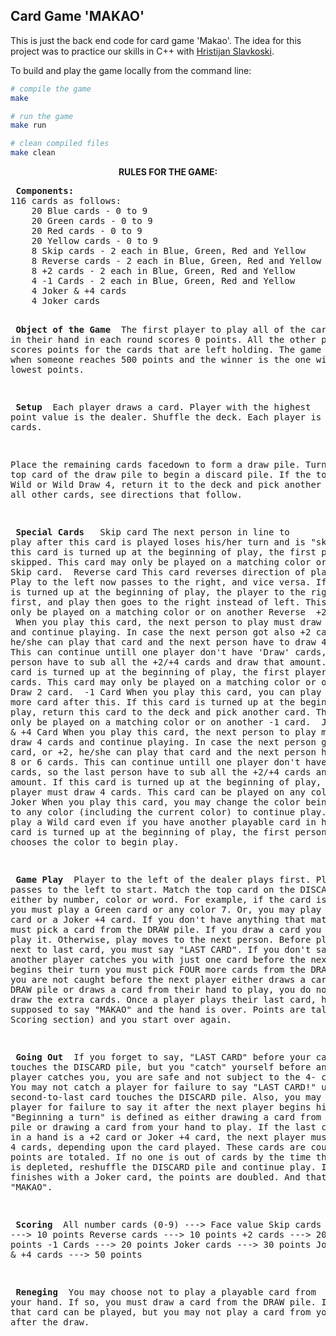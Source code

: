 ## Card Game <b> 'MAKAO' </b>

This is just the back end code for card game 'Makao'.
The idea for this project was to practice our skills in C++ with [Hristijan Slavkoski](https://github.com/HristijanSlavkoski).

To build and play the game locally from the command line:

```bash
# compile the game
make

# run the game
make run

# clean compiled files
make clean
```

<p align="center"> <b>  RULES FOR THE GAME: </b>
</p>
<pre>
<b> Components: </b>
116 cards as follows:  
    20 Blue cards - 0 to 9  
    20 Green cards - 0 to 9  
    20 Red cards - 0 to 9  
    20 Yellow cards - 0 to 9  
    8 Skip cards - 2 each in Blue, Green, Red and Yellow  
    8 Reverse cards - 2 each in Blue, Green, Red and Yellow  
    8 +2 cards - 2 each in Blue, Green, Red and Yellow  
    4 -1 Cards - 2 each in Blue, Green, Red and Yellow  
    4 Joker & +4 cards  
    4 Joker cards   
    
<b> Object of the Game </b>
The first player to play all of the cards in their hand in each round scores 0 points.
All the other players scores points for the cards that are left holding.
The game finishes when someone reaches 500 points and the winner is the one with the lowest points.

<b> Setup </b>
Each player draws a card. Player with the highest point value is the dealer. 
Shuffle the deck. Each player is dealt 7 cards.

Place the remaining cards facedown to form a draw pile. Turn over the top card of the draw pile to begin a discard pile. 
If the top card is a Wild or Wild Draw 4, return it to the deck and pick another card. 
For all other cards, see directions that follow.

<b> Special Cards </b>
<t>    Skip card</t>
The next person in line to play after this card is played loses his/her turn and is "skipped".
If this card is turned up at the beginning of play, the first player is skipped.
This card may only be played on a matching color or on another Skip card.
<t>    Reverse card</t>
This card reverses direction of play. Play to the left now passes to the right, and vice versa.
If this card is turned up at the beginning of play, the player to the right now plays first, 
and play then goes to the right instead of left.
This card may only be played on a matching color or on another Reverse
<t>    +2 Card </t>
When you play this card, the next person to play must draw 2 cards and continue playing.
In case the next person got also +2 card, or +4, he/she can play that card and the next person have to draw 4 or 6 cards.
This can continue untill one player don't have 'Draw' cards, so the last person have to sub all the +2/+4 cards and draw that amount.
If this card is turned up at the beginning of play, the first player must draw 2 cards. 
This card may only be played on a matching color or on another Draw 2 card.
<t>    -1 Card</t>
When you play this card, you can play 1 more card after this.
If this card is turned up at the beginning of play, return this card to the deck and pick another card.
This card may only be played on a matching color or on another -1 card.
<t>    Joker & +4 Card</t>
When you play this card, the next person to play must draw 4 cards and continue playing.
In case the next person got also +4 card, or +2, he/she can play that card and the next person have to draw 8 or 6 cards.
This can continue untill one player don't have 'Draw' cards, so the last person have to sub all the +2/+4 cards and draw that amount.
If this card is turned up at the beginning of play, the first player must draw 4 cards. 
This card can be played on any color.
<t>    Joker</t>
When you play this card, you may change the color being played to any color (including the current color) to continue play. 
You may play a Wild card even if you have another playable card in hand.
If this card is turned up at the beginning of play, the first person to play chooses the color to begin play.


<b> Game Play </b>
Player to the left of the dealer plays first. Play passes to the left to start. 
Match the top card on the DISCARD pile either by number, color or word.
For example, if the card is a Green 7, you must play a Green card or any color 7. 
Or, you may play any Joker card or a Joker +4 card. If you don't have anything that matches, you must pick a card from the DRAW pile.
If you draw a card you can play, play it. Otherwise, play moves to the next person.
Before playing your next to last card, you must say "LAST CARD". If you don't say it and another player catches you with 
just one card before the next player begins their turn you must pick FOUR more cards from the DRAW pile.
If you are not caught before the next player either draws a card from the DRAW pile or draws a card from their hand to play,
you do not have to draw the extra cards. Once a player plays their last card, he is supposed to say "MAKAO" and the hand is over.
Points are tallied (see Scoring section) and you start over again.

<b> Going Out </b>
If you forget to say, "LAST CARD" before your card touches the DISCARD pile,
but you "catch" yourself before any other player catches you, you are safe and not subject to the 4- card penalty.
You may not catch a player for failure to say "LAST CARD!" until his/her second-to-last card touches the DISCARD pile. 
Also, you may not catch a player for failure to say it after the next player begins his/her turn. 
"Beginning a turn" is defined as either drawing a card from the DRAW pile or drawing a card from your hand to play.
If the last card played in a hand is a +2 card or Joker +4 card, the next player must draw 2 or 4 cards, depending upon the card played.
These cards are counted when points are totaled.
If no one is out of cards by the time the DRAW pile is depleted, reshuffle the DISCARD pile and continue play.
If the game finishes with a Joker card, the points are doubled. And that's called "MAKAO".

<b> Scoring </b>
All number cards (0-9)   --->   Face value
Skip cards               --->   10 points
Reverse cards            --->   10 points
+2 cards                 --->   20 points
-1 Cards                 --->   20 points
Joker cards              --->   30 points
Joker & +4 cards         --->   50 points

<b> Reneging </b>
You may choose not to play a playable card from your hand. If so, you must draw a card from the DRAW pile. 
If playable, that card can be played, but you may not play a card from your hand after the draw.

</pre>
